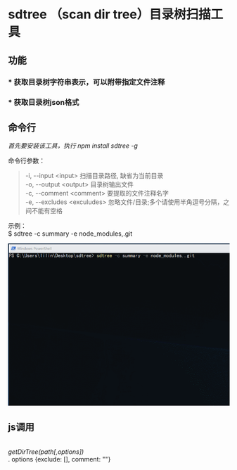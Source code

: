 # sdtree （scan dir tree）目录树扫描工具

## 功能
### * 获取目录树字符串表示，可以附带指定文件注释
### * 获取目录树json格式

## 命令行

*首先要安装该工具，执行 npm install sdtree -g*

命令行参数：
>-i, --input    \<input>      扫描目录路径, 缺省为当前目录<br>
>-o, --output   \<output>     目录树输出文件<br>
>-c, --comment  \<comment>    要提取的文件注释名字<br>
>-e, --excludes \<exculudes>  忽略文件/目录;多个请使用半角逗号分隔，之间不能有空格

示例：<br>
$ sdtree -c summary -e node_modules,.git

![gif结果展示](./doc/img/gif1.gif)

## js调用

*<br>getDirTree(path[,options])<br>*
. options {exclude: [], comment: ""}

>>